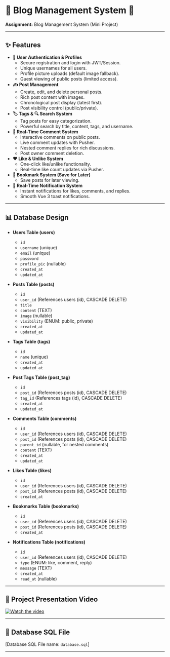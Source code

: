 # 🚀 Blog Management System 📝

**Assignment:** Blog Management System (Mini Project)

---

## ✨ Features

-   **👤 User Authentication & Profiles**
    -   Secure registration and login with JWT/Session.
    -   Unique usernames for all users.
    -   Profile picture uploads (default image fallback).
    -   Guest viewing of public posts (limited access).
-   **✍️ Post Management**
    -   Create, edit, and delete personal posts.
    -   Rich post content with images.
    -   Chronological post display (latest first).
    -   Post visibility control (public/private).
-   **🏷️ Tags & 🔍 Search System**
    -   Tag posts for easy categorization.
    -   Powerful search by title, content, tags, and username.
-   **💬 Real-Time Comment System**
    -   Interactive comments on public posts.
    -   Live comment updates with Pusher.
    -   Nested comment replies for rich discussions.
    -   Post owner comment deletion.
-   **❤️ Like & Unlike System**
    -   One-click like/unlike functionality.
    -   Real-time like count updates via Pusher.
-   **🔖 Bookmark System (Save for Later)**
    -   Save posts for later viewing.
-   **🔔 Real-Time Notification System**
    -   Instant notifications for likes, comments, and replies.
    -   Smooth Vue 3 toast notifications.

---

## 📊 Database Design

-   **Users Table (users)**

    -   `id`
    -   `username` (unique)
    -   `email` (unique)
    -   `password`
    -   `profile_pic` (nullable)
    -   `created_at`
    -   `updated_at`

-   **Posts Table (posts)**

    -   `id`
    -   `user_id` (References users (id), CASCADE DELETE)
    -   `title`
    -   `content` (TEXT)
    -   `image` (nullable)
    -   `visibility` (ENUM: public, private)
    -   `created_at`
    -   `updated_at`

-   **Tags Table (tags)**

    -   `id`
    -   `name` (unique)
    -   `created_at`
    -   `updated_at`

-   **Post Tags Table (post_tag)**

    -   `id`
    -   `post_id` (References posts (id), CASCADE DELETE)
    -   `tag_id` (References tags (id), CASCADE DELETE)
    -   `created_at`
    -   `updated_at`

-   **Comments Table (comments)**

    -   `id`
    -   `user_id` (References users (id), CASCADE DELETE)
    -   `post_id` (References posts (id), CASCADE DELETE)
    -   `parent_id` (nullable, for nested comments)
    -   `content` (TEXT)
    -   `created_at`
    -   `updated_at`

-   **Likes Table (likes)**

    -   `id`
    -   `user_id` (References users (id), CASCADE DELETE)
    -   `post_id` (References posts (id), CASCADE DELETE)
    -   `created_at`

-   **Bookmarks Table (bookmarks)**

    -   `id`
    -   `user_id` (References users (id), CASCADE DELETE)
    -   `post_id` (References posts (id), CASCADE DELETE)
    -   `created_at`

-   **Notifications Table (notifications)**
    -   `id`
    -   `user_id` (References users (id), CASCADE DELETE)
    -   `type` (ENUM: like, comment, reply)
    -   `message` (TEXT)
    -   `created_at`
    -   `read_at` (nullable)

---

## 🎥 Project Presentation Video

[![Watch the video](https://img.youtube.com/vi/nPL-9Fwf9i4/hqdefault.jpg)](https://youtu.be/nPL-9Fwf9i4)

---

## 💾 Database SQL File

[Database SQL File name: `database.sql`]

---
